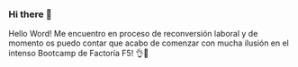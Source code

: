 ### Hi there 👋
Hello Word!
Me encuentro en proceso de reconversión laboral y de momento os puedo contar que acabo de comenzar con mucha ilusión en el intenso Bootcamp de Factoría F5!
👌🙌
